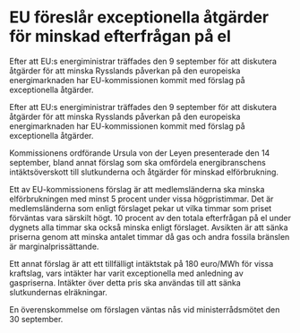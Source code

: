 # EU föreslår exceptionella åtgärder för minskad efterfrågan på el

Efter att EU:s energiministrar träffades den 9 september för att diskutera åtgärder för att minska Rysslands påverkan på den europeiska energimarknaden har EU-kommissionen kommit med förslag på exceptionella åtgärder.

Efter att EU:s energiministrar träffades den 9 september för att diskutera åtgärder för att minska Rysslands påverkan på den europeiska energimarknaden har EU-kommissionen kommit med förslag på exceptionella åtgärder.

Kommissionens ordförande Ursula von der Leyen presenterade den 14 september, bland annat förslag som ska omfördela energibranschens intäktsöverskott till slutkunderna och åtgärder för minskad elförbrukning.

Ett av EU-kommissionens förslag är att medlemsländerna ska minska elförbrukningen med minst 5 procent under vissa högpristimmar. Det är medlemsländerna som enligt förslaget pekar ut vilka timmar som priset förväntas vara särskilt högt. 10 procent av den totala efterfrågan på el under dygnets alla timmar ska också minska enligt förslaget. Avsikten är att sänka priserna genom att minska antalet timmar då gas och andra fossila bränslen är marginalprissättande.

Ett annat förslag är att ett tillfälligt intäktstak på 180 euro/MWh för vissa kraftslag, vars intäkter har varit exceptionella med anledning av gaspriserna. Intäkter över detta pris ska användas till att sänka slutkundernas elräkningar.

En överenskommelse om förslagen väntas nås vid ministerrådsmötet den 30 september.

